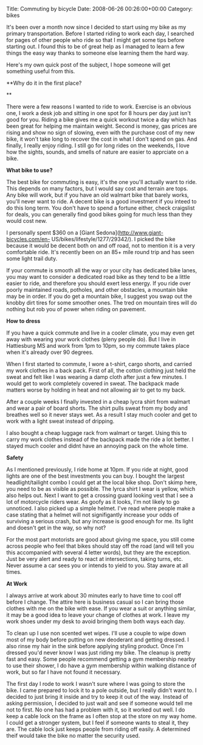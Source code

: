 Title: Commuting by bicycle
Date: 2008-06-26 00:26:00+00:00
Category: bikes

It's been over a month now since I decided to start using my bike as my
primary transportation. Before I started riding to work each day, I searched
for pages of other people who ride so that I might get some tips before
starting out. I found this to be of great help as I managed to learn a few
things the easy way thanks to someone else learning them the hard way.

  
  
  
Here's my own quick post of the subject, I hope someone will get something
useful from this.

  
  
  
**Why do it in the first place?  
  
**  

  
  
  
There were a few reasons I wanted to ride to work. Exercise is an obvious one,
I work a desk job and sitting in one spot for 8 hours per day just isn't good
for you. Riding a bike gives me a quick workout twice a day which has been
great for helping me maintain weight. Second is money, gas prices are rising
and show no sign of slowing, even with the purchase cost of my new bike, it
won't take long to recover the cost in what I don't spend on gas. And finally,
I really enjoy riding. I still go for long rides on the weekends, I love how
the sights, sounds, and smells of nature are easier to apprciate on a bike.

  
  
  
**What bike to use?**  

  
  
  
The best bike for commuting is easy, it's the one you'll actually want to
ride. This depends on many factors, but I would say cost and terrain are tops.
Any bike will work, but if you have an old walmart bike that barely works,
you'll never want to ride. A decent bike is a good investment if you inteed to
do this long term. You don't have to spend a fortune either, check craigslist
for deals, you can generally find good bikes going for much less than they
would cost new.

  
  
  
I personally spent $360 on a [Giant Sedona](http://www.giant-bicycles.com/en-
US/bikes/lifestyle/1277/29342/). I picked the bike because it would be decent
both on and off road, not to mention it is a very comfortable ride. It's
recently been on an 85+ mile round trip and has seen some light trail duty.

  
  
  
If your commute is smooth all the way or your city has dedicated bike lanes,
you may want to consider a dedicated road bike as they tend to be a little
easier to ride, and therefore you should exert less energy. If you ride over
poorly maintained roads, potholes, and other obstacles, a mountain bike may be
in order. If you do get a mountain bike, I suggest you swap out the knobby
dirt tires for some smoother ones. The tred on mountain tires will do nothing
but rob you of power when riding on pavement.

  
  
  
**How to dress**  

  
  
  
If you have a quick commute and live in a cooler climate, you may even get
away with wearing your work clothes (pleny people do). But I live in
Hattiesburg MS and work from 1pm to 10pm, so my commute takes place when it's
already over 90 degrees.

  
  
  
When I first started to commute, I wore a t-shirt, cargo shorts, and carried
my work clothes in a back pack. First of all, the cotton clothing just held
the sweat and felt like I was wearing a damp cloth after just a few minutes. I
would get to work completely covered in sweat. The backpack made matters worse
by holding in heat and not allowing air to get to my back.

  
  
  
After a couple weeks I finally invested in a cheap lycra shirt from walmart
and wear a pair of board shorts. The shirt pulls sweat from my body and
breathes well so it never stays wet. As a result I stay much cooler and get to
work with a light sweat instead of dripping.

  
  
  
I also bought a cheap luggage rack from walmart or target. Using this to carry
my work clothes instead of the backpack made the ride a lot better. I stayed
much cooler and didnt have an annoying pack on the whole time.

  
  
  
**Safety**  

  
  
  
As I mentioned previously, I ride home at 10pm. If you ride at night, good
lights are one of the best investments you can buy. I bought the largest
headlight/tailight combo I could get at the local bike shop. Don't skimp here,
you need to be as visible as possible. The lyrca shirt I wear is yellow, which
also helps out. Next I want to get a crossing guard looking vest that I see a
lot of motorcycle riders wear. As goofy as it looks, I'm not likely to go
unnoticed. I also picked up a simple helmet. I've read where people make a
case stating that a helmet will not signifigantly increase your odds of
surviving a serious crash, but any increase is good enough for me. Its light
and doesn't get in the way, so why not?

  
  
  
For the most part motorists are good about giving me space, you still come
across people who feel that bikes should stay off the road (and will tell you
this accompanied with several 4 letter words), but they are the exception.
Just be very alert and ready to react at intersections, taking turns, etc.
Never assume a car sees you or intends to yield to you. Stay aware at all
times.

  
  
  
**At Work**  

  
  
  
I always arrive at work about 30 minutes early to have time to cool off before
I change. The attire here is business casual so I can bring those clothes with
me on the bike with ease. If you wear a suit or anything similar, it may be a
good idea to leave your change of clothes at work. I leave my work shoes under
my desk to avoid bringing them both ways each day.

  
  
  
To clean up I use non scented wet wipes. I'll use a couple to wipe down most
of my body before putting on new deoderant and getting dressed. I also rinse
my hair in the sink before applying styling product. Once I'm dressed you'd
never know I was just riding my bike. The cleanup is pretty fast and easy.
Some people recommend getting a gym membership nearby to use their shower, I
do have a gym membership within walking distance of work, but so far I have
not found it necessary.

  
  
  
The first day I rode to work I wasn't sure where I was going to store the
bike. I came prepared to lock it to a pole outside, but I really didn't want
to. I decided to just bring it inside and try to keep it out of the way.
Instead of asking permission, I decided to just wait and see if someone would
tell me not to first. No one has had a problem with it, so it worked out well.
I do keep a cable lock on the frame as I often stop at the store on my way
home. I could get a stronger system, but I feel if someone wants to steal it,
they are. The cable lock just keeps people from riding off easily. A
determined theif would take the bike no matter the security used.

